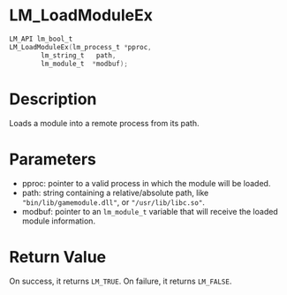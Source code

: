# LM_LoadModuleEx

```c
LM_API lm_bool_t
LM_LoadModuleEx(lm_process_t *pproc,
        lm_string_t   path,
        lm_module_t  *modbuf);
```

# Description

Loads a module into a remote process from its path.

# Parameters

- pproc: pointer to a valid process in which the module will be loaded.
- path: string containing a relative/absolute path, like `"bin/lib/gamemodule.dll"`, or `"/usr/lib/libc.so"`.
- modbuf: pointer to an `lm_module_t` variable that will receive the loaded module information.

# Return Value

On success, it returns `LM_TRUE`. On failure, it returns `LM_FALSE`.

